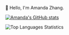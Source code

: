 👋 Hello, I'm Amanda Zhang.

[![Amanda's GitHub stats](https://github-readme-stats.vercel.app/api?username=amndazhang)](https://github.com/amndazhang/github-readme-stats)

![Top Languages Statistics](https://github-readme-stats.vercel.app/api/top-langs/?username=amndazhang&theme=dark) 

<!--
**amndazhang/amndazhang** is a ✨ _special_ ✨ repository because its `README.md` (this file) appears on your GitHub profile.

Here are some ideas to get you started:

- 🔭 I’m currently working on ...
- 🌱 I’m currently learning ...
- 👯 I’m looking to collaborate on ...
- 🤔 I’m looking for help with ...
- 💬 Ask me about ...
- 📫 How to reach me: ...
- 😄 Pronouns: ...
- ⚡ Fun fact: ...
-->
